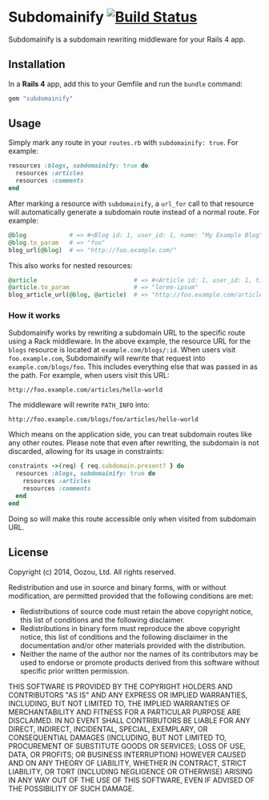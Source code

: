 # Subdomainify [![Build Status](https://travis-ci.org/oozou/subdomainify.svg?branch=master)](http://travis-ci.org/oozou/subdomainify)

Subdomainify is a subdomain rewriting middleware for your Rails 4 app.

## Installation

In a **Rails 4** app, add this to your Gemfile and run the `bundle` command:

```ruby
gem "subdomainify"
```

## Usage

Simply mark any route in your `routes.rb` with `subdomainify: true`. For example:

```ruby
resources :blogs, subdomainify: true do
  resources :articles
  resources :comments
end
```

After marking a resource with `subdomainify`, a `url_for` call to that resource will automatically generate a subdomain route instead of a normal route. For example:

```ruby
@blog            # => #<Blog id: 1, user_id: 1, name: "My Example Blog", slug: "foo">
@blog.to_param   # => "foo"
blog_url(@blog)  # => "http://foo.example.com/"
```

This also works for nested resources:

```ruby
@article                           # => #<Article id: 1, user_id: 1, title: "Lorem ipsum", slug: "lorem-ipsum", body: "Dolor sit amet">
@article.to_param                  # => "lorem-ipsum"
blog_article_url(@blog, @article)  # => "http://foo.example.com/articles/lorem-ipsum"
```

### How it works

Subdomainify works by rewriting a subdomain URL to the specific route using a Rack middleware. In the above example, the resource URL for the `blogs` resource is located at `example.com/blogs/:id`. When users visit `foo.example.com`, Subdomainify will rewrite that request into `example.com/blogs/foo`. This includes everything else that was passed in as the path. For example, when users visit this URL:

```
http://foo.example.com/articles/hello-world
```

The middleware will rewrite `PATH_INFO` into:

```
http://foo.example.com/blogs/foo/articles/hello-world
```

Which means on the application side, you can treat subdomain routes like any other routes. Please note that even after rewriting, the subdomain is not discarded, allowing for its usage in constraints:

```ruby
constraints ->(req) { req.subdomain.present? } do
  resources :blogs, subdomainify: true do
    resources :articles
    resources :comments
  end
end
```

Doing so will make this route accessible only when visited from subdomain URL.

## License

Copyright (c) 2014, Oozou, Ltd. All rights reserved.

Redistribution and use in source and binary forms, with or without modification, are permitted provided that the following conditions are met:

* Redistributions of source code must retain the above copyright notice, this list of conditions and the following disclaimer.
* Redistributions in binary form must reproduce the above copyright notice, this list of conditions and the following disclaimer in the documentation and/or other materials provided with the distribution.
* Neither the name of the author nor the names of its contributors may be used to endorse or promote products derived from this software without specific prior written permission.

THIS SOFTWARE IS PROVIDED BY THE COPYRIGHT HOLDERS AND CONTRIBUTORS "AS IS" AND ANY EXPRESS OR IMPLIED WARRANTIES, INCLUDING, BUT NOT LIMITED TO, THE IMPLIED WARRANTIES OF MERCHANTABILITY AND FITNESS FOR A PARTICULAR PURPOSE ARE DISCLAIMED. IN NO EVENT SHALL CONTRIBUTORS BE LIABLE FOR ANY DIRECT, INDIRECT, INCIDENTAL, SPECIAL, EXEMPLARY, OR CONSEQUENTIAL DAMAGES (INCLUDING, BUT NOT LIMITED TO, PROCUREMENT OF SUBSTITUTE GOODS OR SERVICES; LOSS OF USE, DATA, OR PROFITS; OR BUSINESS INTERRUPTION) HOWEVER CAUSED AND ON ANY THEORY OF LIABILITY, WHETHER IN CONTRACT, STRICT LIABILITY, OR TORT (INCLUDING NEGLIGENCE OR OTHERWISE) ARISING IN ANY WAY OUT OF THE USE OF THIS SOFTWARE, EVEN IF ADVISED OF THE POSSIBILITY OF SUCH DAMAGE.
